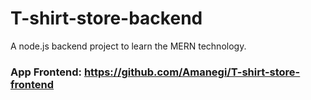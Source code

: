 # T-shirt-store-backend
A node.js backend project to learn the MERN technology.

### App Frontend: https://github.com/Amanegi/T-shirt-store-frontend
